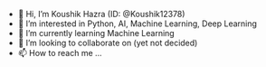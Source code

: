 - 👋 Hi, I’m Koushik Hazra (ID: @Koushik12378)
- 👀 I’m interested in Python, AI, Machine Learning, Deep Learning
- 🌱 I’m currently learning Machine Learning
- 💞️ I’m looking to collaborate on (yet not decided)
- 📫 How to reach me ...

<!---
Koushik12378/Koushik12378 is a ✨ special ✨ repository because its `README.md` (this file) appears on your GitHub profile.
You can click the Preview link to take a look at your changes.
--->
